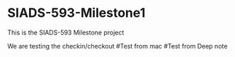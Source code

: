 # SIADS-593-Milestone1

This is the SIADS-593 Milestone project

We are testing the checkin/checkout
#Test from mac
#Test from Deep note
